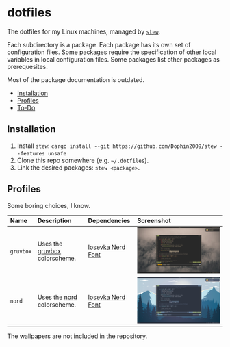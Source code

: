 # dotfiles

The dotfiles for my Linux machines, managed by
[`stew`](https://github.com/Dophin2009/stew).

Each subdirectory is a package. Each package has its own set of configuration
files. Some packages require the specification of other local variables in local
configuration files. Some packages list other packages as prerequesites.

Most of the package documentation is outdated.

-   [Installation](#installation)
-   [Profiles](#profiles)
-   [To-Do](#to-do)

## Installation

1.  Install `stew`:
    `cargo install --git https://github.com/Dophin2009/stew --features unsafe`
2.  Clone this repo somewhere (e.g. `~/.dotfiles`).
3.  Link the desired packages: `stew <package>`.

## Profiles

Some boring choices, I know.

| Name      | Description                                                           | Dependencies                                                                                   | Screenshot                             |
|:----------|:----------------------------------------------------------------------|:-----------------------------------------------------------------------------------------------|:---------------------------------------|
| `gruvbox` | Uses the [gruvbox](https://github.com/morhetz/gruvbox) colorscheme.   | [Iosevka Nerd Font](https://github.com/ryanoasis/nerd-fonts/tree/master/patched-fonts/Iosevka) | ![gruvbox-preview](./docs/gruvbox.png) |
| `nord`    | Uses the [nord](https://github.com/arcticicestudio/nord) colorscheme. | [Iosevka Nerd Font](https://github.com/ryanoasis/nerd-fonts/tree/master/patched-fonts/Iosevka) | ![nord-preview](./docs/nord.png)       |

The wallpapers are not included in the repository.
